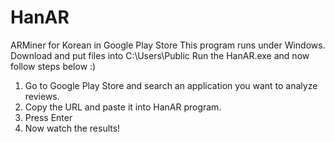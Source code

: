 # HanAR
ARMiner for Korean in Google Play Store
This program runs under Windows.
Download and put files into C:\Users\Public
Run the HanAR.exe and now follow steps below :)

1. Go to Google Play Store and search an application you want to analyze reviews.
2. Copy the URL and paste it into HanAR program.
3. Press Enter
4. Now watch the results!
